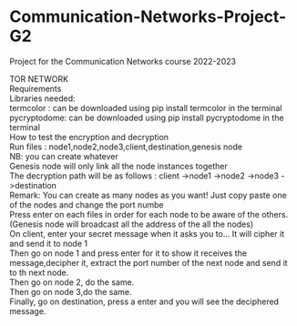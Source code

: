 # Communication-Networks-Project-G2
Project for the Communication Networks course 2022-2023

TOR NETWORK<br />
Requirements<br />
  Libraries needed:<br />
    termcolor : can be downloaded using pip install termcolor in the terminal<br />
    pycryptodome: can be downloaded using pip install pycryptodome in the terminal<br />
How to test the encryption and decryption<br />
Run files : node1,node2,node3,client,destination,genesis node<br />
    NB: you can create whatever <br />
  Genesis node will only link all the node instances together <br />
  The decryption path will be as follows : client ->node1 ->node2 ->node3 ->destination<br />
 Remark: You can create as many nodes as you want! Just copy paste one of the nodes and change the port numbe<br />
  Press enter on each files in order for each node to be aware of the others.(Genesis node will broadcast all the address of the all the nodes)<br />
  On client, enter your secret message when it asks you to... It will cipher it and send it to node 1 <br />
  Then go on node 1 and press enter for it to show it receives the message,decipher it, extract the port number of the next node and send it to th 
  next node.<br />
  Then go on node 2, do the same.<br />
  Then go on node 3,do the same.<br />
  Finally, go on destination, press a enter and you will see the deciphered message.<br />
  
  
